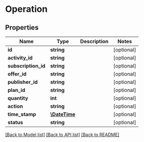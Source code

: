 # Operation

## Properties
Name | Type | Description | Notes
------------ | ------------- | ------------- | -------------
**id** | **string** |  | [optional] 
**activity_id** | **string** |  | [optional] 
**subscription_id** | **string** |  | [optional] 
**offer_id** | **string** |  | [optional] 
**publisher_id** | **string** |  | [optional] 
**plan_id** | **string** |  | [optional] 
**quantity** | **int** |  | [optional] 
**action** | **string** |  | [optional] 
**time_stamp** | [**\DateTime**](\DateTime.md) |  | [optional] 
**status** | **string** |  | [optional] 

[[Back to Model list]](../../README.md#documentation-for-models) [[Back to API list]](../../README.md#documentation-for-api-endpoints) [[Back to README]](../../README.md)

